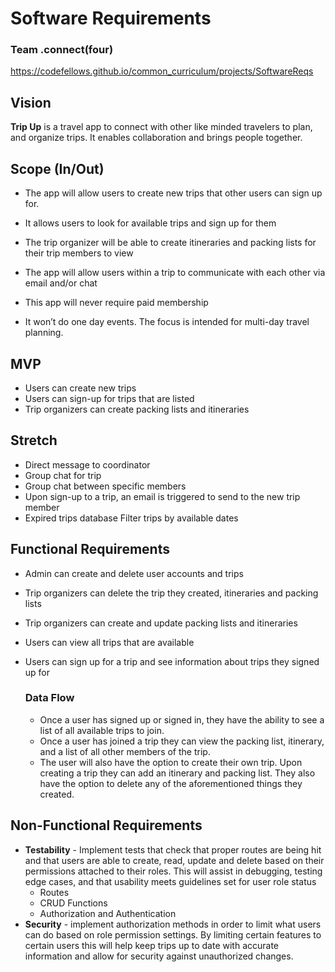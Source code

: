 # Software Requirements
### Team .connect(four)

https://codefellows.github.io/common_curriculum/projects/SoftwareReqs

## Vision 
**Trip Up** is a travel app to connect with other like minded travelers to plan, and organize trips.  It enables collaboration and brings people together.

## Scope (In/Out) 
* The app will allow users to create new trips that other users can sign up for.
* It allows users to look for available trips and sign up for them
* The trip organizer will be able to create itineraries and packing lists for their trip members to view
* The app will allow users within a trip to communicate with each other via email and/or chat

* This app will never require paid membership
* It won’t do one day events.  The focus is intended for multi-day travel planning.

## MVP 
* Users can create new trips
* Users can sign-up for trips that are listed
* Trip organizers can create packing lists and itineraries


## Stretch 
* Direct message to coordinator
* Group chat for trip
* Group chat between specific members
* Upon sign-up to a trip, an email is triggered to send to the new trip member
* Expired trips database
Filter trips by available dates

## Functional Requirements 
* Admin can create and delete user accounts and trips
* Trip organizers can delete the trip they created, itineraries and packing lists
* Trip organizers can create and update packing lists and itineraries
* Users can view all trips that are available
* Users can sign up for a trip and see information about trips they signed up for

    ### Data Flow
    * Once a user has signed up or signed in, they have the ability to see a list of all available trips to join.
    * Once a user has joined a trip they can view the packing list, itinerary, and a list of all other members of the trip.
    * The user will also have the option to create their own trip.  Upon creating a trip they can add an itinerary and packing list.  They also have the option to delete any of the aforementioned things they created.

## Non-Functional Requirements 
* **Testability** - Implement tests that check that proper routes are being hit and that users are able to create, read, update and delete based on their permissions attached to their roles. This will assist in debugging, testing edge cases, and that usability meets guidelines set for user role status
    * Routes 
    * CRUD Functions
    * Authorization and Authentication 
* **Security** - implement authorization methods in order to limit what users can do based on role permission settings. By limiting certain features to certain users this will help keep trips up to date with accurate information and allow for security against unauthorized changes. 
